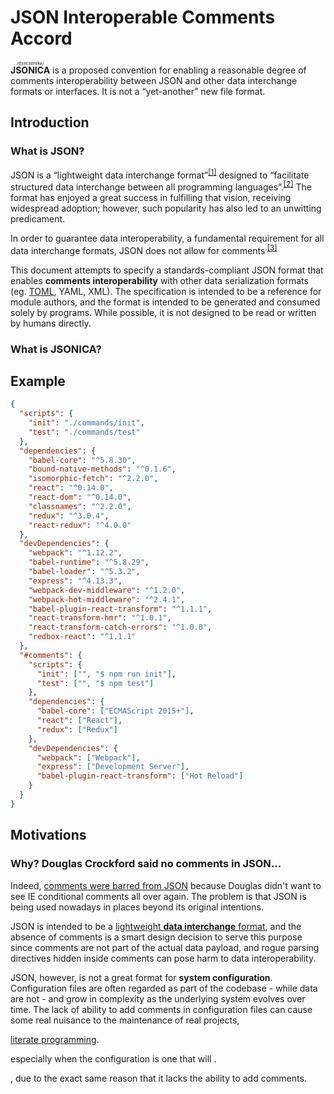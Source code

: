 JSON Interoperable Comments Accord
==================================

<ruby>**JSONICA**<rt>/dʒeɪˈsɒnɪkə/</rt></ruby> is a proposed convention for enabling a reasonable degree of comments interoperability between JSON and other data interchange formats or interfaces. It is not a “yet-another” new file format.

Introduction
------------

### What is JSON?

JSON is a “lightweight data interchange format”<sup>[[1]](http://www.json.org/)</sup> designed to “facilitate structured data interchange between all programming languages”.<sup>[[2]](https://www.ecma-international.org/publications/files/ECMA-ST/ECMA-404.pdf)</sup> The format has enjoyed a great success in fulfilling that vision, receiving widespread adoption; however, such popularity has also led to an unwitting predicament.

In order to guarantee data interoperability, a fundamental requirement for all data interchange formats, JSON does not allow for comments<sup>.[[3]](https://plus.google.com/+DouglasCrockfordEsq/posts/RK8qyGVaGSr)</sup>




This document attempts to specify a standards-compliant JSON format that enables **comments interoperability** with other data serialization formats (eg. [TOML](https://github.com/toml-lang/toml), YAML, XML). The specification is intended to be a reference for module authors, and the format is intended to be generated and consumed solely by programs. While possible, it is not designed to be read or written by humans directly.

### What is JSONICA?

Example
-------

```json
{
  "scripts": {
    "init": "./commands/init",
    "test": "./commands/test"
  },
  "dependencies": {
    "babel-core": "^5.8.30",
    "bound-native-methods": "^0.1.6",
    "isomorphic-fetch": "^2.2.0",
    "react": "^0.14.0",
    "react-dom": "^0.14.0",
    "classnames": "^2.2.0",
    "redux": "^3.0.4",
    "react-redux": "^4.0.0"
  },
  "devDependencies": {
    "webpack": "^1.12.2",
    "babel-runtime": "^5.8.29",
    "babel-loader": "^5.3.2",
    "express": "^4.13.3",
    "webpack-dev-middleware": "^1.2.0",
    "webpack-hot-middleware": "^2.4.1",
    "babel-plugin-react-transform": "^1.1.1",
    "react-transform-hmr": "^1.0.1",
    "react-transform-catch-errors": "^1.0.0",
    "redbox-react": "^1.1.1"
  },
  "#comments": {
    "scripts": {
      "init": ["", "$ npm run init"],
      "test": ["", "$ npm test"]
    },
    "dependencies": {
      "babel-core": ["ECMAScript 2015+"],
      "react": ["React"],
      "redux": ["Redux"]
    },
    "devDependencies": {
      "webpack": ["Webpack"],
      "express": ["Development Server"],
      "babel-plugin-react-transform": ["Hot Reload"]
    }
  }
}
```

Motivations
-----------

### Why? Douglas Crockford said no comments in JSON...

Indeed, [comments were barred from JSON](https://plus.google.com/+DouglasCrockfordEsq/posts/RK8qyGVaGSr) because Douglas didn't want to see IE conditional comments all over again. The problem is that JSON is being used nowadays in places beyond its original intentions.

JSON is intended to be a [lightweight **data interchange** format](http://www.json.org/), and the absence of comments is a smart design decision to serve this purpose since comments are not part of the actual data payload, and rogue parsing directives hidden inside comments can pose harm to data interoperability.

JSON, however, is not a great format for **system configuration**. Configuration files are often regarded as part of the codebase - while data are not - and grow in complexity as the underlying system evolves over time. The lack of ability to add comments in configuration files can cause some real nuisance to the maintenance of real projects,

[literate programming](https://en.wikipedia.org/wiki/Literate_programming).





especially when the configuration is one that will . 




, due to the exact same reason that it lacks the ability to add comments.













